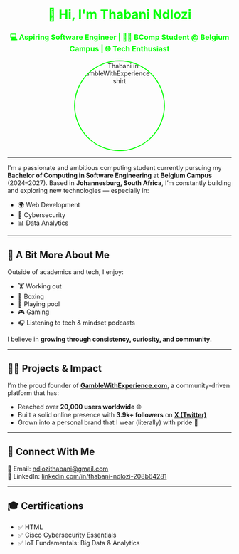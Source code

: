 <h1 align="center" style="color:#00FF00;">👋 Hi, I'm Thabani Ndlozi</h1>

<h3 align="center" style="color:#00FF00;">💻 Aspiring Software Engineer | 👨‍🎓 BComp Student @ Belgium Campus | 🌐 Tech Enthusiast</h3>

<p align="center">
  <img src="https://drive.google.com/file/d/1MtdU81a_l8dpIMjC2FWujiukvlOFloCv/view?usp=drive_link" alt="Thabani in GambleWithExperience T-shirt" width="200" style="border-radius: 50%; border: 2px solid #00FF00;">
</p>

---

I'm a passionate and ambitious computing student currently pursuing my **Bachelor of Computing in Software Engineering** at **Belgium Campus** (2024–2027). Based in **Johannesburg, South Africa**, I’m constantly building and exploring new technologies — especially in:

- 🌍 Web Development  
- 🔐 Cybersecurity  
- 📊 Data Analytics  

---

## 🌟 A Bit More About Me

Outside of academics and tech, I enjoy:

- 🏋️ Working out  
- 🥊 Boxing  
- 🎱 Playing pool  
- 🎮 Gaming  
- 🎧 Listening to tech & mindset podcasts  

I believe in **growing through consistency, curiosity, and community**.

---

## 🧑‍💼 Projects & Impact

I’m the proud founder of [**GambleWithExperience.com**](https://www.gamblewithexperience.com), a community-driven platform that has:

- Reached over **20,000 users worldwide** 🌐  
- Built a solid online presence with **3.9k+ followers** on [**X (Twitter)**](https://x.com/gamblewithXP)  
- Grown into a personal brand that I wear (literally) with pride 🧢

---

## 📩 Connect With Me

📧 Email: [ndlozithabani@gmail.com](mailto:ndlozithabani@gmail.com)  
🔗 LinkedIn: [linkedin.com/in/thabani-ndlozi-208b64281](https://www.linkedin.com/in/thabani-ndlozi-208b64281)

---

## 🎓 Certifications

- ✅ HTML  
- ✅ Cisco Cybersecurity Essentials  
- ✅ IoT Fundamentals: Big Data & Analytics  


